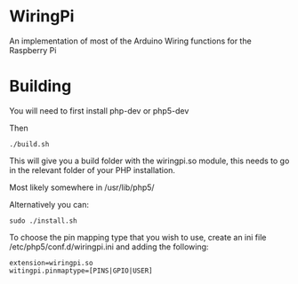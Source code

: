 WiringPi
========

An implementation of most of the Arduino Wiring functions for the Raspberry Pi

Building
========

You will need to first install php-dev or php5-dev

Then

    ./build.sh

This will give you a build folder with the wiringpi.so module, this needs to go in the relevant folder of your PHP installation.

Most likely somewhere in /usr/lib/php5/

Alternatively you can:

    sudo ./install.sh

To choose the pin mapping type that you wish to use, create an ini file /etc/php5/conf.d/wiringpi.ini and adding the following:

    extension=wiringpi.so
    witingpi.pinmaptype=[PINS|GPIO|USER]